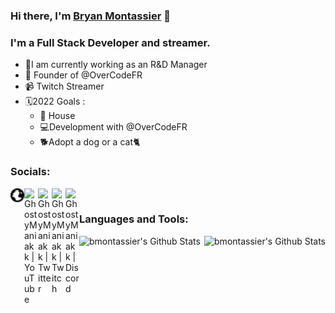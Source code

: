 ### Hi there, I'm [Bryan Montassier][website] 👋

### I'm a Full Stack Developer and streamer.

- 🌋I am currently working as an R&D Manager
- 👑 Founder of @OverCodeFR
- 📹 Twitch Streamer
- 🗓2022 Goals : 
	- 🏡 House
	- 💻Development with @OverCodeFR
	- 🐕Adopt a dog or a cat🐈

### Socials:

[<img align="left" alt="overcode.fr" width="22px" src="https://raw.githubusercontent.com/iconic/open-iconic/master/svg/globe.svg" />][website]
[<img align="left" alt="GhostyManiakk | YouTube" width="22px" src="https://cdn.jsdelivr.net/npm/simple-icons@v3/icons/youtube.svg"/>][youtube]
[<img align="left" alt="GhostyManiakk | Twitter" width="22px" src="https://cdn.jsdelivr.net/npm/simple-icons@v3/icons/twitter.svg" />][twitter]
[<img align="left" alt="GhostyManiakk | Twitch" width="22px" src="https://cdn.jsdelivr.net/npm/simple-icons@v3/icons/twitch.svg" />][twitch]
[<img align="left" alt="GhostyManiakk | Discord" width="22px" src="https://cdn.jsdelivr.net/npm/simple-icons@v3/icons/discord.svg" />][discord]

<br />

### Languages and Tools:

<img align="left" alt="bmontassier's Github Stats" src="https://github-readme-stats-bmontassier.vercel.app/api/top-langs/?username=bmontassier&show_icons=true&hide_border=true&theme=outrun" />
<img align="right" alt="bmontassier's Github Stats" src="https://github-readme-stats-bmontassier.vercel.app/api?username=bmontassier&show_icons=true&hide_border=true&theme=outrun" />


[website]: https://overcode.fr
[youtube]: https://youtube.com/c/GhostyManiakk
[twitter]: https://twitter.com/ghostymaniakk
[twitch]: https://twitch.tv/GhostyManiakk
[discord]: GhostyManiakk#0001
[github]: https://www.github.com/OverCodeFR
